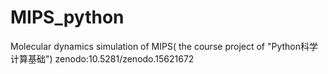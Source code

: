 # MIPS_python
Molecular dynamics simulation of MIPS( the course project of "Python科学计算基础")
<bar>zenodo:10.5281/zenodo.15621672
